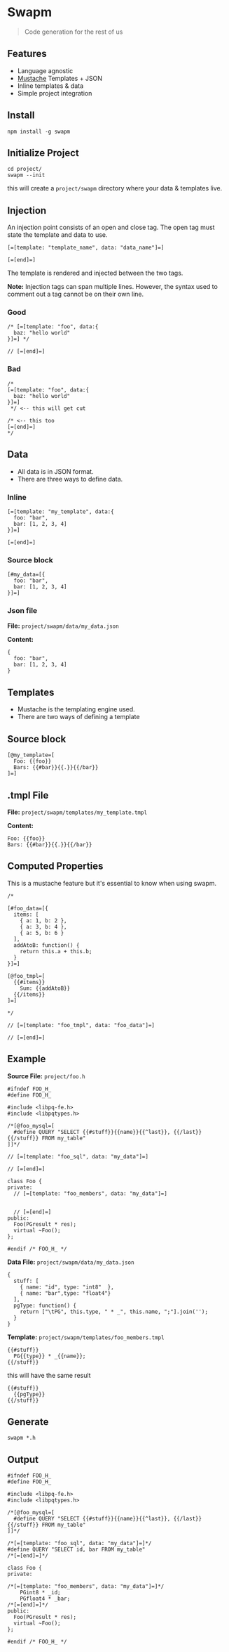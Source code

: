 # Swapm

> Code generation for the rest of us

## Features

* Language agnostic
* [Mustache](https://github.com/janl/mustache.js) Templates + JSON
* Inline templates & data
* Simple project integration

## Install

    npm install -g swapm

## Initialize Project

    cd project/
    swapm --init

this will create a `project/swapm` directory where your data & templates live.

## Injection

An injection point consists of an open and close tag.
The open tag must state the template and data to use.

    [=[template: "template_name", data: "data_name"]=]

    [=[end]=]

The template is rendered and injected between the two tags.

**Note:** 
Injection tags can span multiple lines. 
However, the syntax used to comment out a tag cannot be on their own line.

### Good

    /* [=[template: "foo", data:{
      baz: "hello world"
    }]=] */

    // [=[end]=]

### Bad

    /*
    [=[template: "foo", data:{
      baz: "hello world"
    }]=]
     */ <-- this will get cut
    
    /* <-- this too
    [=[end]=]
    */
   
## Data

* All data is in JSON format. 
* There are three ways to define data.

### Inline

    [=[template: "my_template", data:{
      foo: "bar",
      bar: [1, 2, 3, 4]
    }]=]

    [=[end]=]

### Source block

    [#my_data=[{
      foo: "bar",
      bar: [1, 2, 3, 4]
    }]=]

### Json file

**File:** `project/swapm/data/my_data.json`

**Content:**

    {
      foo: "bar",
      bar: [1, 2, 3, 4]
    }

## Templates

* Mustache is the templating engine used.
* There are two ways of defining a template

## Source block

    [@my_template=[
      Foo: {{foo}}
      Bars: {{#bar}}{{.}}{{/bar}}
    ]=]

## .tmpl File

**File:** `project/swapm/templates/my_template.tmpl`

**Content:**

    Foo: {{foo}}
    Bars: {{#bar}}{{.}}{{/bar}}

## Computed Properties

This is a mustache feature but it's essential to know when using swapm.

    /*
    
    [#foo_data=[{
      items: [
        { a: 1, b: 2 },
        { a: 3, b: 4 },
        { a: 5, b: 6 }
      ],
      addAtoB: function() {
        return this.a + this.b;
      }
    }]=]

    [@foo_tmpl=[
      {{#items}}
        Sum: {{addAtoB}}
      {{/items}}
    ]=]
    
    */

    // [=[template: "foo_tmpl", data: "foo_data"]=]
    
    // [=[end]=]

## Example

**Source File:** `project/foo.h`

    #ifndef FOO_H_
    #define FOO_H_

    #include <libpq-fe.h>
    #include <libpqtypes.h>

    /*[@foo_mysql=[
      #define QUERY "SELECT {{#stuff}}{{name}}{{^last}}, {{/last}}{{/stuff}} FROM my_table"
    ]]*/

    // [=[template: "foo_sql", data: "my_data"]=]

    // [=[end]=]

    class Foo {
    private:
      // [=[template: "foo_members", data: "my_data"]=]


      // [=[end]=]
    public:
      Foo(PGresult * res);
      virtual ~Foo();
    };

    #endif /* FOO_H_ */

**Data File:** `project/swapm/data/my_data.json`

    {
      stuff: [
        { name: "id", type: "int8"  },
        { name: "bar",type: "float4"}
      ],
      pgType: function() {
        return ["\tPG", this.type, " * _", this.name, ";"].join('');
      }
    }

**Template:** `project/swapm/templates/foo_members.tmpl`

    {{#stuff}}
      PG{{type}} * _{{name}};
    {{/stuff}}

this will have the same result

    {{#stuff}}
      {{pgType}}
    {{/stuff}}

## Generate

    swapm *.h

## Output

    #ifndef FOO_H_
    #define FOO_H_

    #include <libpq-fe.h>
    #include <libpqtypes.h>

    /*[@foo_mysql=[
      #define QUERY "SELECT {{#stuff}}{{name}}{{^last}}, {{/last}}{{/stuff}} FROM my_table"
    ]]*/

    /*[=[template: "foo_sql", data: "my_data"]=]*/
    #define QUERY "SELECT id, bar FROM my_table"
    /*[=[end]=]*/

    class Foo {
    private:

    /*[=[template: "foo_members", data: "my_data"]=]*/
        PGint8 * _id;
        PGfloat4 * _bar;
    /*[=[end]=]*/
    public:
      Foo(PGresult * res);
      virtual ~Foo();
    };

    #endif /* FOO_H_ */
